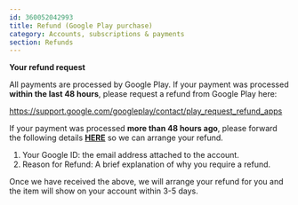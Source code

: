 ```yaml
---
id: 360052042993
title: Refund (Google Play purchase)
category: Accounts, subscriptions & payments
section: Refunds 
---
```

**Your refund request**

All payments are processed by Google Play. If your payment was processed **within the last 48 hours**, please request a refund from Google Play here:

<https://support.google.com/googleplay/contact/play_request_refund_apps>

If your payment was processed **more than 48 hours ago**, please forward the following details **[HERE](https://help.studycat.com/hc/en-gb/requests/new)** so we can arrange your refund.

1. Your Google ID: the email address attached to the account.
2. Reason for Refund: A brief explanation of why you require a refund.

Once we have received the above, we will arrange your refund for you and the item will show on your account within 3-5 days.